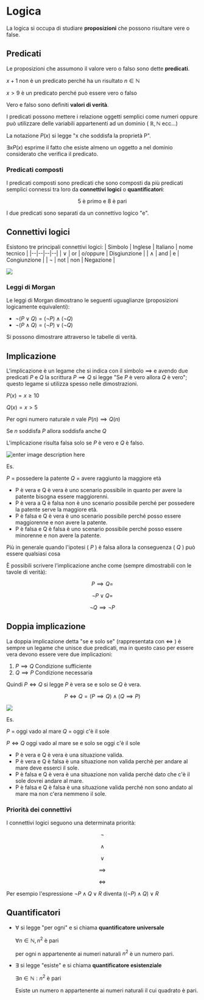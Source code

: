 ﻿
# Logica

La logica si occupa di studiare **proposizioni** che possono risultare vere o false.

## Predicati

Le proposizioni che assumono il valore vero o falso sono dette **predicati**.

$x+1$ non è un predicato perché ha un risultato $n \in \mathbb{N}$

$x>9$ è un predicato perché può essere vero o falso

Vero e falso sono definiti **valori di verità**.

I predicati possono mettere i relazione oggetti semplici come numeri oppure può utilizzare delle variabili appartenenti ad un dominio ( $\mathbb{R} ,\mathbb{N}$ ecc...)

La notazione $P(x)$ si legge "x che soddisfa la proprietà P".

$\exists x P(x)$ esprime il fatto che esiste almeno un oggetto a nel dominio considerato che verifica il predicato.

### Predicati composti

I predicati composti sono predicati che sono composti da più predicati semplici connessi tra loro da **connettivi logici** o **quantificatori**:

$$\text{5 è primo e 8 è pari}$$

I due predicati sono separati da un connettivo logico "e".

## Connettivi logici

Esistono tre principali connettivi logici:
| Simbolo | Inglese | Italiano | nome tecnico |
|--|--|--|--|
| $\lor$ | or | o/oppure | Disgiunzione |
| $\land$ | and | e | Congiunzione |
| $\lnot$ | not | non | Negazione |

![](https://i.ibb.co/vm30CFn/tabella-verit.png)

### Leggi di Morgan

Le leggi di Morgan dimostrano le seguenti uguaglianze (proposizioni logicamente equivalenti):

- $\lnot(P \lor Q) = (\lnot P) \land (\lnot Q)$
- $\lnot(P \land Q) = (\lnot P) \lor (\lnot Q)$

Si possono dimostrare attraverso le tabelle di verità.


## Implicazione

L'implicazione è un legame che si indica con il simbolo $\implies$ e avendo due predicati $P$ e $Q$ la scrittura $P \implies Q$ si legge "Se $P$ è vero allora $Q$ è vero"; questo legame si utilizza spesso nelle dimostrazioni.

$P(x) = x \geq 10$

$Q(x) = x > 5$

Per ogni numero naturale $n$ vale $P(n) \implies Q(n)$

Se $n$ soddisfa $P$ allora soddisfa anche $Q$

L'implicazione risulta falsa solo se $P$ è vero e $Q$ è falso.

![enter image description here](https://i.ibb.co/ccQy8W2/tab-implica.png)

Es.

$P$ = possedere la patente
$Q$ = avere raggiunto la maggiore età

- P è vera e Q è vera è uno scenario possibile in quanto per avere la patente bisogna essere maggiorenni.
- P è vera a Q è falsa non è uno scenario possibile perché per possedere la patente serve la maggiore età.
- P è falsa e Q è vera è uno scenario possibile perché posso essere maggiorenne e non avere la patente.
- P è falsa e Q è falsa è uno scenario possibile perché posso essere minorenne e non avere la patente.

Più in generale quando l'ipotesi ( $P$ ) è falsa allora la conseguenza ( $Q$ ) può essere qualsiasi cosa

È possibili scrivere l'implicazione anche come (sempre dimostrabili con le tavole di verità):

$$P \implies Q =$$

$$\lnot P \lor Q =$$

$$\lnot Q \implies \lnot P$$

## Doppia implicazione

La doppia implicazione detta "se e solo se" (rappresentata con $\iff$ ) è sempre un legame che unisce due predicati, ma in questo caso per essere vera devono essere vere due implicazioni:

1. $P \implies Q$ Condizione sufficiente
2. $Q \implies P$ Condizione necessaria

Quindi $P \iff Q$ si legge $P$ è vera se e solo se $Q$ è vera.

$$P \iff Q = (P \implies Q) \land (Q \implies P)$$


![](https://i.ibb.co/K9JS1WX/tabella-doppia-impl.png)

Es.

$P$ = oggi vado al mare
$Q$ = oggi c'è il sole

$P \iff Q$ oggi vado al mare se e solo se oggi c'è il sole

- P è vera e Q è vera è una situazione valida.
- P è vera e Q è falsa è una situazione non valida perchè per andare al mare deve esserci il sole.
- P è falsa e Q è vera è una situazione non valida perché dato che c'è il sole dovrei andare al mare.
- P è falsa e Q è falsa è una situazione valida perché non sono andato al mare ma non c'era nemmeno il sole.


### Priorità dei connettivi

I connettivi logici seguono una determinata priorità:

$$\lnot$$

$$\land$$

$$\lor$$

$$\implies$$

$$\iff$$

Per esempio l'espressione $\lnot P \land Q \lor R$ diventa $((\lnot P) \land Q) \lor R$

## Quantificatori

- $\forall$ si legge "per ogni" e si chiama **quantificatore universale**

	$\forall n \in \mathbb{N}, n^2 \text{ è pari}$

	per ogni n appartenente ai numeri naturali $n^2$ è un numero pari.
- $\exists$ si legge "esiste" e si chiama **quantificatore esistenziale**

	$\exists n \in \mathbb{N} : n^2 \text{ è pari}$

	Esiste un numero n appartenente ai numeri naturali il cui quadrato è pari.
